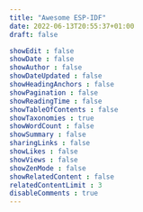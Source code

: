 ```yaml
---
title: "Awesome ESP-IDF"
date: 2022-06-13T20:55:37+01:00
draft: false

showEdit : false
showDate : false
showAuthor : false
showDateUpdated : false
showHeadingAnchors : false
showPagination : false
showReadingTime : false
showTableOfContents : false
showTaxonomies : true
showWordCount : false
showSummary : false
sharingLinks : false
showLikes : false
showViews : false
showZenMode : false
showRelatedContent : false
relatedContentLimit : 3
disableComments : true
---
```

